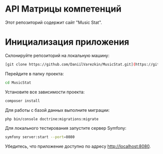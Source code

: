 # API Матрицы компетенций

Этот репозиторий содержит сайт "Music Stat".

# Инициализация приложения

Склонируйте репозиторий на локальную машину:

``` bash
[git clone https://github.com/DaniilVarezkin/MusicStat.git](https://github.com/DaniilVarezkin/MusicStat.git)
```

Перейдите в папку проекта:

``` bash
cd MusicStat
```

Установите все зависимости проекта:

``` bash
composer install 
```

Для работы с базой данных выполните миграции:

``` bash
php bin/console doctrine:migrations:migrate
```

Для локального тестирования запустите сервер Symfony:

``` bash
symfony server:start --port=8080
```

Убедитесь, что приложение доступно по адресу [http://localhost:8080](http://localhost:8080]).
